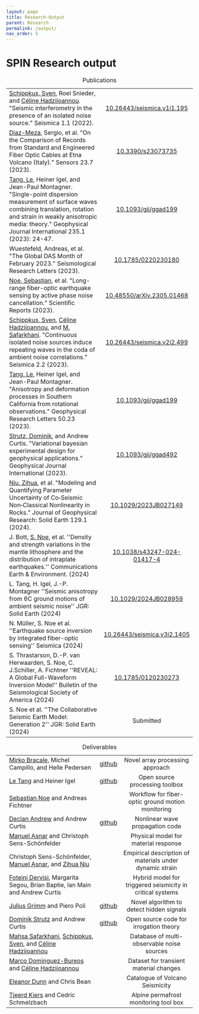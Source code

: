 ```yaml
---
layout: page
title: Research-Output 
parent: Research
permalink: /output/
nav_order: 5
---
```


# SPIN Research output

<!-- ***********************************************Publications Table*********************************************** -->

<table style="width:auto;">
  <caption>Publications</caption>
  <colgroup>
    <col style="width:80%;"> <!-- Adjust the width of the first column -->
    <col style="width:20%;"> <!-- Adjust the width of the second column -->
  </colgroup>
  <tr>
    <td><a href="https://www.geo.uni-hamburg.de/en/geophysik/personen/schippkus-sven.html">Schippkus, Sven</a>, Roel Snieder, and <a href="https://www.geo.uni-hamburg.de/en/geophysik/personen/hadziioannou-celine.html">Céline Hadziioannou</a>. "Seismic interferometry in the presence of an isolated noise source." Seismica 1.1 (2022).</td>
    <td align="center"><a href="https://seismica.library.mcgill.ca/article/view/195/286">10.26443/seismica.v1i1.195</a></td>
  </tr>
  <tr>
    <td><a href="https://spin-itn.eu/candidates/ESR4_4">Diaz-Meza</a>, Sergio, et al. "On the Comparison of Records from Standard and Engineered Fiber Optic Cables at Etna Volcano (Italy)." Sensors 23.7 (2023).</td>
    <td align="center"><a href="https://www.mdpi.com/1424-8220/23/7/3735">10.3390/s23073735</a></td>
  </tr>
  <tr>
    <td><a href="https://spin-itn.eu/candidates/ESR1_1">Tang, Le</a>, Heiner Igel, and Jean-Paul Montagner. "Single-point dispersion measurement of surface waves combining translation, rotation and strain in weakly anisotropic media: theory." Geophysical Journal International 235.1 (2023): 24-47.</td>
    <td align="center"><a href="https://doi.org/10.1093/gji/ggad199">10.1093/gji/ggad199</a></td>
  </tr>
  <tr>
    <td>Wuestefeld, Andreas, et al. "The Global DAS Month of February 2023." Seismological Research Letters (2023).</td>
    <td align="center"><a href="https://pubs.geoscienceworld.org/ssa/srl/article/doi/10.1785/0220230180/629787/The-Global-DAS-Month-of-February-2023">10.1785/0220230180</a></td>
  </tr>
  <tr>
    <td><a href="https://spin-itn.eu/candidates/ESR1_2">Noe, Sebastian</a>, et al. "Long-range fiber-optic earthquake sensing by active phase noise cancellation." Scientific Reports (2023).</td>
    <td align="center"><a href="https://www.nature.com/articles/s41598-023-41161-x">10.48550/arXiv.2305.01468</a></td>
  </tr>
  <tr>
    <td><a href="https://www.geo.uni-hamburg.de/en/geophysik/personen/schippkus-sven.html">Schippkus, Sven</a>, <a href="https://www.geo.uni-hamburg.de/en/geophysik/personen/hadziioannou-celine.html">Céline Hadziioannou</a>, and <a href="https://spin-itn.eu/candidates/ESR3_4">M. Safarkhani</a>. "Continuous isolated noise sources induce repeating waves in the coda of ambient noise correlations." Seismica 2.2 (2023).</td>
    <td align="center"><a href="https://seismica.library.mcgill.ca/article/view/499/1174">10.26443/seismica.v2i2.499</a></td>
  </tr>
  <tr>
    <td><a href="https://spin-itn.eu/candidates/ESR1_1">Tang, Le</a>, Heiner Igel, and Jean-Paul Montagner. "Anisotropy and deformation processes in Southern California from rotational observations." Geophysical Research Letters 50.23 (2023).</td>
    <td align="center"><a href="https://agupubs.onlinelibrary.wiley.com/doi/epdf/10.1029/2023GL105970">10.1093/gji/ggad199</a></td>
  </tr>
  <tr>
    <td><a href="https://spin-itn.eu/candidates/ESR3_1">Strutz, Dominik</a>, and Andrew Curtis. "Variational bayesian experimental design for geophysical applications." Geophysical Journal International (2023).</td>
    <td align="center"><a href="https://doi.org/10.1093/gji/ggad492">10.1093/gji/ggad492</a></td>
  </tr>
  <tr>
    <td><a href="https://spin-itn.eu/candidates/ESR3_2">Niu, Zihua</a>, et al. "Modeling and Quantifying Parameter Uncertainty of Co‐Seismic Non‐Classical Nonlinearity in Rocks." Journal of Geophysical Research: Solid Earth 129.1 (2024).</td>
    <td align="center"><a href="https://agupubs.onlinelibrary.wiley.com/doi/epdf/10.1029/2023JB027149">10.1029/2023JB027149</a></td>
  </tr>
  <tr>
    <td>J. Bott, <a href="https://spin-itn.eu/candidates/ESR1_2">S. Noe</a>, et al. ''Density and strength variations in the mantle lithosphere and the distribution of intraplate earthquakes.'' Communications Earth & Environment. (2024)</td>
    <td align="center"> <a href= 'file:///D:/UNI_WORK/Download_PDFs/s43247-024-01417-4.pdf'>10.1038/s43247-024-01417-4</a></td>
  </tr>
    <td>L. Tang, H. Igel, J.-P. Montagner ''Seismic anisotropy from 6C ground motions of ambient seismic noise'' JGR: Solid Earth (2024)</td>
    <td align="center"> <a href= '[file:///D:/UNI_WORK/Download_PDFs/s43247-024-01417-4.pdf](https://agupubs.onlinelibrary.wiley.com/doi/10.1029/2024JB028959)'>10.1029/2024JB028959</a></td>
  </tr>
    <td>N. Müller, S. Noe et al. ''Earthquake source inversion by integrated fiber-optic sensing'' Seismica (2024)</td>
    <td align="center"> <a href= '[[file:///D:/UNI_WORK/Download_PDFs/s43247-024-01417-4.pdf](https://agupubs.onlinelibrary.wiley.com/doi/10.1029/2024JB028959)](https://seismica.library.mcgill.ca/article/view/1405/1569)'>10.26443/seismica.v3i2.1405</a></td>
  </tr>
    <td>S. Thrastarson, D.-P. van Herwaarden, S. Noe, C. J.Schiller, A. Fichtner ''REVEAL: A Global Full-Waveform Inversion Model'' Bulletin of the Seismological Society of America (2024)</td>
    <td align="center"> <a href= '[[[file:///D:/UNI_WORK/Download_PDFs/s43247-024-01417-4.pdf](https://agupubs.onlinelibrary.wiley.com/doi/10.1029/2024JB028959)](https://seismica.library.mcgill.ca/article/view/1405/1569)](https://pubs.geoscienceworld.org/ssa/bssa/article-abstract/114/3/1392/637892/REVEAL-A-Global-Full-Waveform-Inversion-Model?redirectedFrom=PDF)'>10.1785/0120230273</a></td>
  </tr>
    <td>S. Noe et al. ''The Collaborative Seismic Earth Model: Generation 2'' JGR: Solid Earth (2024)</td>
    <td align="center">Submitted</td>
  </tr>
</table>

<!-- ***********************************************Presentations Table*********************************************** -->



<!-- ***********************************************Deliverables Table*********************************************** -->

<table>
  <caption>Deliverables</caption>
  <colgroup>
    <col style="width:50%;"> <!-- Adjust the width of the column author -->
    <col style="width:10%;"> <!-- Adjust the width of the column link to github -->
    <col style="width:40%;"> <!-- Adjust the width of the column 1 sentence description -->
  </colgroup>
  <tr> <!-- D1.1 -->
    <td><a href="https://spin-itn.eu/candidates/ESR1_3">Mirko Bracale</a>, Michel Campillo, and Helle Pedersen</td>
    <td align="center"><a href="https://github.com/bracalem/measure_delay_CWT">github</a></td>
    <td align="center">Novel array processing approach</td>
  </tr>
  <tr> <!-- D1.2 -->
    <td><a href="https://spin-itn.eu/candidates/ESR1_1">Le Tang</a> and Heiner Igel</td>
    <td align="center"><a href="https://github.com/spin-itn/6C_anisotropy">github</a></td>
    <td align="center">Open source processing toolbox</td>
  </tr>
  <tr> <!-- D1.3 -->
    <td><a href="https://spin-itn.eu/candidates/ESR1_2">Sebastian Noe</a> and Andreas Fichtner</td>
    <td align="center"><a href=""></a></td>
    <td align="center">Workflow for fiber- optic ground motion monitoring</td>
  </tr>
  <tr> <!-- D2.1 -->
    <td><a href="https://spin-itn.eu/candidates/ESR2_2">Declan Andrew</a> and Andrew Curtis</td>
    <td align="center"><a href="https://github.com/Aangniu/NonlinearWave">github</a></td>
    <td align="center">Nonlinear wave propagation code</td>
  </tr>
  <tr> <!-- D2.2 -->
    <td><a href="https://spin-itn.eu/candidates/ESR2_1">Manuel Asnar</a> and Christoph Sens-Schönfelder</td>
    <td align="center"><a href=""></a></td>
    <td align="center">Physical model for material response</td>
  </tr>
  <tr> <!-- D2.3 -->
    <td>Christoph Sens-Schönfelder, <a href="https://spin-itn.eu/candidates/ESR2_1">Manuel Asnar</a>, and <a href='https://spin-itn.eu/candidates/ESR3_2'>Zihua Niu</a></td>
    <td align="center"><a href=""></a></td>
    <td align="center">Empirical description of materials under dynamic strain</td>
  </tr>
  <tr> <!-- D2.4 -->
    <td><a href="https://spin-itn.eu/candidates/ESR2_3">Foteini Dervisi</a>, Margarita Segou, Brian Baptie, Ian Main and Andrew Curtis</td>
    <td align="center"><a href=""></a></td>
    <td align="center">Hybrid model for triggered seismicity in critical systems</td>
  </tr>
  <tr> <!-- D3.1 -->
    <td><a href="https://spin-itn.eu/candidates/ESR3_3">Julius Grimm</a> and Piero Poli</td>
    <td align="center"><a href="https://github.com/spin-itn/detect-hidden-signals">github</a></td>
    <td align="center">Novel algorithm to detect hidden signals</td>
  </tr>
  <tr> <!-- D3.2 -->
    <td><a href="https://spin-itn.eu/candidates/ESR3_1">Dominik Strutz</a> and Andrew Curtis</td>
    <td align="center"><a href="https://github.com/spin-itn/GeoBED">github</a></td>
    <td align="center">Open source code for irrogation theory</td>
  </tr>
  <tr> <!-- D3.3 -->
    <td><a href="https://spin-itn.eu/candidates/ESR3_4">Mahsa Safarkhani</a>, <a href="https://www.geo.uni-hamburg.de/en/geophysik/personen/schippkus-sven.html">Schippkus, Sven</a>, and <a href="https://www.geo.uni-hamburg.de/en/geophysik/personen/hadziioannou-celine.html">Céline Hadziioannou</a></td>
    <td align="center"><a href=""></a></td>
    <td align="center">Database of multi- observable noise sources</td>
  </tr>
  <tr> <!-- D4.1 -->
    <td><a href="https://spin-itn.eu/candidates/ESR4_2">Marco Dominguez-Bureos</a> and <a href="https://www.geo.uni-hamburg.de/en/geophysik/personen/hadziioannou-celine.html">Céline Hadziioannou</a></td>
    <td align="center"><a href=""></a></td>
    <td align="center">Dataset for transient material changes</td>
  </tr>
  <tr> <!-- D4.2 -->
    <td><a href="https://spin-itn.eu/candidates/ESR4_1">Eleanor Dunn</a> and Chris Bean</td>
    <td align="center"><a href=""></a></td>
    <td align="center">Catalogue of Volcano Seismicity</td>
  </tr>
  <tr> <!-- D4.3 -->
    <td><a href="https://spin-itn.eu/candidates/ESR4_3">Tjeerd Kiers</a> and Cedric Schmelzbach</td>
    <td align="center"><a href=""></a></td>
    <td align="center">Alpine permafrost monitoring tool box</td>
  </tr>
</table>
